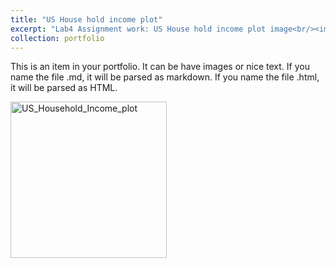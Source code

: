 ```yaml
---
title: "US House hold income plot"
excerpt: "Lab4 Assignment work: US House hold income plot image<br/><img src='/images/US_Household_Income_plot.png'>"
collection: portfolio
---
```


This is an item in your portfolio. It can be have images or nice text. If you name the file .md, it will be parsed as markdown. If you name the file .html, it will be parsed as HTML. 


<img width="250" alt="US_Household_Income_plot" src="https://user-images.githubusercontent.com/124603857/225799150-b30b54d1-705f-4f21-ad07-046804bcfce3.png">
